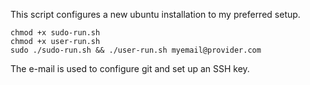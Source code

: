 This script configures a new ubuntu installation to my preferred setup.

```
chmod +x sudo-run.sh
chmod +x user-run.sh
sudo ./sudo-run.sh && ./user-run.sh myemail@provider.com
```

The e-mail is used to configure git and set up an SSH key.
